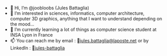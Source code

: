 - 👋 Hi, I’m @joobloobs (Jules Battaglia)
- 👀 I’m interested in sciences, informatics, computer architecture, computer 3D graphics, anything that I want to understand depending on the mood...
- 🌱 I’m currently learning a lot of things as computer science student at INSA Lyon in France
- 📫 You can reach me by email : 📧jules.battaglia@laposte.net or by LinkedIn : 🔗[jules-battaglia](www.linkedin.com/in/jules-battaglia)
